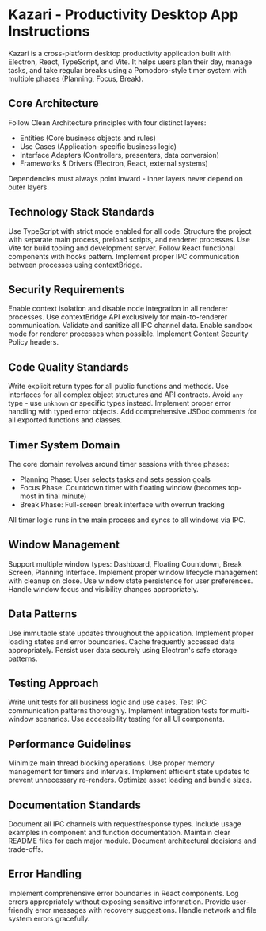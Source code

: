 # Kazari - Productivity Desktop App Instructions

Kazari is a cross-platform desktop productivity application built with Electron, React, TypeScript, and Vite. It helps users plan their day, manage tasks, and take regular breaks using a Pomodoro-style timer system with multiple phases (Planning, Focus, Break).

## Core Architecture

Follow Clean Architecture principles with four distinct layers:
- Entities (Core business objects and rules)
- Use Cases (Application-specific business logic) 
- Interface Adapters (Controllers, presenters, data conversion)
- Frameworks & Drivers (Electron, React, external systems)

Dependencies must always point inward - inner layers never depend on outer layers.

## Technology Stack Standards

Use TypeScript with strict mode enabled for all code.
Structure the project with separate main process, preload scripts, and renderer processes.
Use Vite for build tooling and development server.
Follow React functional components with hooks pattern.
Implement proper IPC communication between processes using contextBridge.

## Security Requirements

Enable context isolation and disable node integration in all renderer processes.
Use contextBridge API exclusively for main-to-renderer communication.
Validate and sanitize all IPC channel data.
Enable sandbox mode for renderer processes when possible.
Implement Content Security Policy headers.

## Code Quality Standards

Write explicit return types for all public functions and methods.
Use interfaces for all complex object structures and API contracts.
Avoid `any` type - use `unknown` or specific types instead.
Implement proper error handling with typed error objects.
Add comprehensive JSDoc comments for all exported functions and classes.

## Timer System Domain

The core domain revolves around timer sessions with three phases:
- Planning Phase: User selects tasks and sets session goals
- Focus Phase: Countdown timer with floating window (becomes top-most in final minute)
- Break Phase: Full-screen break interface with overrun tracking

All timer logic runs in the main process and syncs to all windows via IPC.

## Window Management

Support multiple window types: Dashboard, Floating Countdown, Break Screen, Planning Interface.
Implement proper window lifecycle management with cleanup on close.
Use window state persistence for user preferences.
Handle window focus and visibility changes appropriately.

## Data Patterns

Use immutable state updates throughout the application.
Implement proper loading states and error boundaries.
Cache frequently accessed data appropriately.
Persist user data securely using Electron's safe storage patterns.

## Testing Approach

Write unit tests for all business logic and use cases.
Test IPC communication patterns thoroughly.
Implement integration tests for multi-window scenarios.
Use accessibility testing for all UI components.

## Performance Guidelines

Minimize main thread blocking operations.
Use proper memory management for timers and intervals.
Implement efficient state updates to prevent unnecessary re-renders.
Optimize asset loading and bundle sizes.

## Documentation Standards

Document all IPC channels with request/response types.
Include usage examples in component and function documentation.
Maintain clear README files for each major module.
Document architectural decisions and trade-offs.

## Error Handling

Implement comprehensive error boundaries in React components.
Log errors appropriately without exposing sensitive information.
Provide user-friendly error messages with recovery suggestions.
Handle network and file system errors gracefully.
